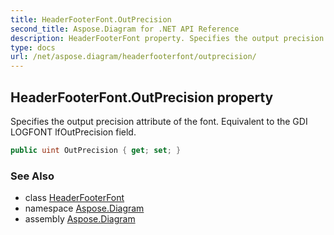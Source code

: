 ```yaml
---
title: HeaderFooterFont.OutPrecision
second_title: Aspose.Diagram for .NET API Reference
description: HeaderFooterFont property. Specifies the output precision attribute of the font. Equivalent to the GDI LOGFONT lfOutPrecision field
type: docs
url: /net/aspose.diagram/headerfooterfont/outprecision/
---
```

## HeaderFooterFont.OutPrecision property

Specifies the output precision attribute of the font. Equivalent to the GDI LOGFONT lfOutPrecision field.

```csharp
public uint OutPrecision { get; set; }
```

### See Also

* class [HeaderFooterFont](../)
* namespace [Aspose.Diagram](../../headerfooterfont/)
* assembly [Aspose.Diagram](../../../)


